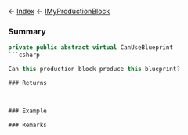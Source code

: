 ← [Index](Api-Index) ← [IMyProductionBlock](Sandbox.ModAPI.Ingame.IMyProductionBlock)

### Summary

```csharp
private public abstract virtual CanUseBlueprint
```csharp

Can this production block produce this blueprint?

### Returns



### Example

### Remarks

